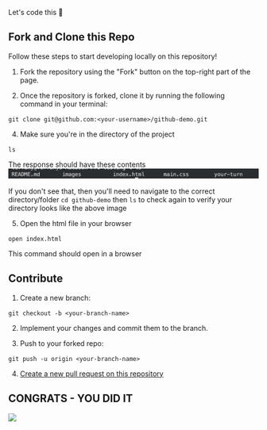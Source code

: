 Let's code this 💪

## Fork and Clone this Repo

Follow these steps to start developing locally on this repository!

1. Fork the repository using the "Fork" button on the top-right part of the page.

2. Once the repository is forked, clone it by running the following command in your terminal:

```
git clone git@github.com:<your-username>/github-demo.git
```

4. Make sure you're in the directory of the project
```
ls
```
The response should have these contents
<img src="images/set-up-github-repository.png">

If you don't see that, then you'll need to navigate to the correct directory/folder
`cd github-demo` then `ls` to check again to verify your directory looks like the above image

5. Open the html file in your browser
```
open index.html
```
This command should open in a browser

## Contribute
1. Create a new branch:
```
git checkout -b <your-branch-name>
```

2. Implement your changes and commit them to the branch.

3. Push to your forked repo:
```
git push -u origin <your-branch-name>
```

4. [Create a new pull request on this repository](https://docs.github.com/en/github/collaborating-with-issues-and-pull-requests/creating-a-pull-request)

<h2>CONGRATS - YOU DID IT</h2>
<img src="https://media2.giphy.com/media/RX7N03MEUafW8/giphy.webp?cid=ecf05e476q97sec4h48sindwbyhzr1ks5fc3l0ejdoph2dl7&rid=giphy.webp&ct=g">